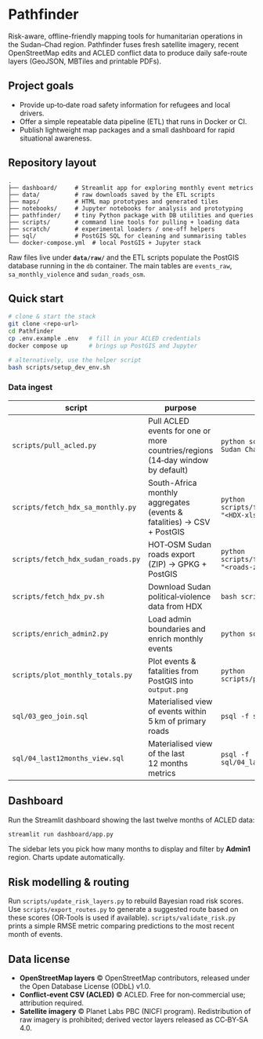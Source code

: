 # Pathfinder

Risk-aware, offline-friendly mapping tools for humanitarian operations in the Sudan–Chad region. Pathfinder fuses fresh satellite imagery, recent OpenStreetMap edits and ACLED conflict data to produce daily safe-route layers (GeoJSON, MBTiles and printable PDFs).

## Project goals

* Provide up‑to‑date road safety information for refugees and local drivers.
* Offer a simple repeatable data pipeline (ETL) that runs in Docker or CI.
* Publish lightweight map packages and a small dashboard for rapid situational awareness.

## Repository layout

```
.
├── dashboard/     # Streamlit app for exploring monthly event metrics
├── data/          # raw downloads saved by the ETL scripts
├── maps/          # HTML map prototypes and generated tiles
├── notebooks/     # Jupyter notebooks for analysis and prototyping
├── pathfinder/    # tiny Python package with DB utilities and queries
├── scripts/       # command line tools for pulling + loading data
├── scratch/       # experimental loaders / one‑off helpers
├── sql/           # PostGIS SQL for cleaning and summarising tables
└── docker-compose.yml  # local PostGIS + Jupyter stack
```

Raw files live under **`data/raw/`** and the ETL scripts populate the PostGIS database running in the `db` container. The main tables are `events_raw`, `sa_monthly_violence` and `sudan_roads_osm`.

## Quick start

```bash
# clone & start the stack
git clone <repo-url>
cd Pathfinder
cp .env.example .env   # fill in your ACLED credentials
docker compose up      # brings up PostGIS and Jupyter

# alternatively, use the helper script
bash scripts/setup_dev_env.sh
```

### Data ingest

| script | purpose | example call |
|--------|---------|--------------|
| `scripts/pull_acled.py` | Pull ACLED events for one or more countries/regions (14‑day window by default) | `python scripts/pull_acled.py Sudan Chad` |
| `scripts/fetch_hdx_sa_monthly.py` | South-Africa monthly aggregates (events & fatalities) → CSV + PostGIS | `python scripts/fetch_hdx_sa_monthly.py "<HDX-xlsx-URL>"` |
| `scripts/fetch_hdx_sudan_roads.py` | HOT‑OSM Sudan roads export (ZIP) → GPKG + PostGIS | `python scripts/fetch_hdx_sudan_roads.py "<roads-zip-URL>"` |
| `scripts/fetch_hdx_pv.sh` | Download Sudan political‑violence data from HDX | `bash scripts/fetch_hdx_pv.sh` |
| `scripts/enrich_admin2.py` | Load admin boundaries and enrich monthly events | `python scripts/enrich_admin2.py` |
| `scripts/plot_monthly_totals.py` | Plot events & fatalities from PostGIS into `output.png` | `python scripts/plot_monthly_totals.py` |
| `sql/03_geo_join.sql` | Materialised view of events within 5 km of primary roads | `psql -f sql/03_geo_join.sql` |
| `sql/04_last12months_view.sql` | Materialised view of the last 12 months metrics | `psql -f sql/04_last12months_view.sql` |

## Dashboard

Run the Streamlit dashboard showing the last twelve months of ACLED data:

```bash
streamlit run dashboard/app.py
```

The sidebar lets you pick how many months to display and filter by **Admin1** region. Charts update automatically.

## Risk modelling & routing

Run `scripts/update_risk_layers.py` to rebuild Bayesian road risk scores. Use
`scripts/export_routes.py` to generate a suggested route based on these scores
(OR‑Tools is used if available). `scripts/validate_risk.py` prints a simple RMSE
metric comparing predictions to the most recent month of events.

## Data license

* **OpenStreetMap layers** © OpenStreetMap contributors, released under the Open Database License (ODbL) v1.0.
* **Conflict‑event CSV (ACLED)** © ACLED. Free for non‑commercial use; attribution required.
* **Satellite imagery** © Planet Labs PBC (NICFI program). Redistribution of raw imagery is prohibited; derived vector layers released as CC‑BY‑SA 4.0.
